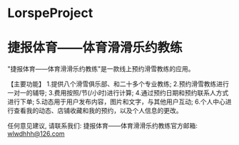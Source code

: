 # LorspeProject
# 捷报体育——体育滑滑乐约教练

  "捷报体育——体育滑滑乐约教练"是一款线上预约滑雪教练的应用。
  
  【主要功能】
  1.提供八个滑雪俱乐部、和二十多个专业教练;
  2.预约滑雪教练进行一对一的辅导;
  3.费用按照/节(/小时)进行计算;
  4.通过预约日期和预约联系人方式进行下单;
  5.动态用于用户发布内容，图片和文字，与其他用户互动;
  6.个人中心进行查看我的动态、店铺收藏和我的预约，以及个人信息的更改。

  任何意见建议, 请联系我们: 
  捷报体育——体育滑滑乐约教练官方邮箱: wlwdhhh@126.com
